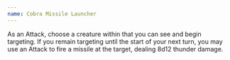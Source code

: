 ```yaml
---
name: Cobra Missile Launcher
---
```

As an Attack, choose a creature within <me-distance length="150" /> that you can see and begin targeting. If you remain targeting until the start of your next turn, you may use an Attack to fire a missile at the target, dealing 8d12 thunder damage.
